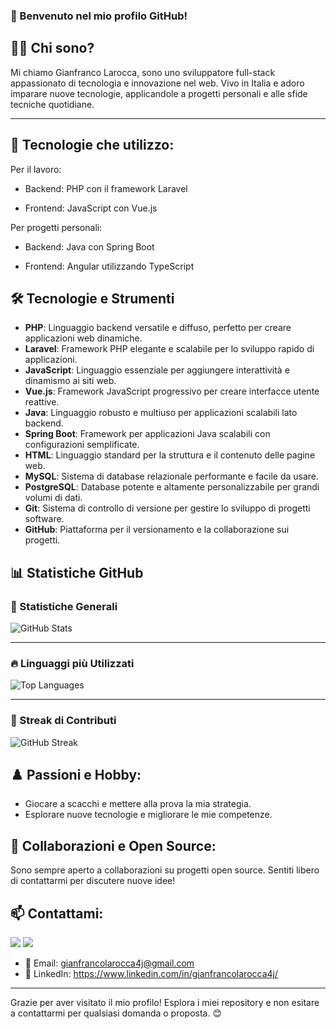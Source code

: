 <head>
    <link rel="stylesheet" href="https://cdn.jsdelivr.net/gh/devicons/devicon@latest/devicon.min.css">
</head>

### 👋 Benvenuto nel mio profilo GitHub!

## 👨‍💻 Chi sono?
Mi chiamo Gianfranco Larocca, sono uno sviluppatore full-stack appassionato di tecnologia e innovazione nel web. Vivo in Italia e adoro imparare nuove tecnologie, applicandole a progetti personali e alle sfide tecniche quotidiane.

<!-- ![image](https://github.com/Giancotsu/Giancotsu/blob/main/img/giphy.gif) -->

---

## 💼 Tecnologie che utilizzo:

Per il lavoro:

- Backend: PHP con il framework Laravel

- Frontend: JavaScript con Vue.js

Per progetti personali:

- Backend: Java con Spring Boot

- Frontend: Angular utilizzando TypeScript

## 🛠️ Tecnologie e Strumenti

- <i class="devicon-php-plain"></i> **PHP**: Linguaggio backend versatile e diffuso, perfetto per creare applicazioni web dinamiche.
- <i class="devicon-laravel-plain"></i> **Laravel**: Framework PHP elegante e scalabile per lo sviluppo rapido di applicazioni.
- <i class="devicon-javascript-plain"></i> **JavaScript**: Linguaggio essenziale per aggiungere interattività e dinamismo ai siti web.
- <i class="devicon-vuejs-plain"></i> **Vue.js**: Framework JavaScript progressivo per creare interfacce utente reattive.
- <i class="devicon-java-plain"></i> **Java**: Linguaggio robusto e multiuso per applicazioni scalabili lato backend.
- <i class="devicon-spring-plain"></i> **Spring Boot**: Framework per applicazioni Java scalabili con configurazioni semplificate.
- <i class="devicon-html5-plain"></i> **HTML**: Linguaggio standard per la struttura e il contenuto delle pagine web.
- <i class="devicon-mysql-plain"></i> **MySQL**: Sistema di database relazionale performante e facile da usare.
- <i class="devicon-postgresql-plain"></i> **PostgreSQL**: Database potente e altamente personalizzabile per grandi volumi di dati.
- <i class="devicon-git-plain"></i> **Git**: Sistema di controllo di versione per gestire lo sviluppo di progetti software.
- <i class="devicon-github-plain"></i> **GitHub**: Piattaforma per il versionamento e la collaborazione sui progetti.

<!-- 🚀 Progetti in Evidenza:
- Owar: 
- Youtube: -->

## 📊 Statistiche GitHub

### 🌟 Statistiche Generali
![GitHub Stats](https://github-readme-stats.vercel.app/api?username=GianfrancoLarocca&show_icons=true&theme=radical)


---

### 🔥 Linguaggi più Utilizzati
![Top Languages](https://github-readme-stats.vercel.app/api/top-langs/?username=GianfrancoLarocca&layout=compact&theme=radical)

---

### 🚀 Streak di Contributi
![GitHub Streak](https://github-readme-streak-stats.herokuapp.com/?user=GianfrancoLarocca&theme=radical)

## ♟️ Passioni e Hobby:
- Giocare a scacchi e mettere alla prova la mia strategia.
- Esplorare nuove tecnologie e migliorare le mie competenze.
<!-- - Lettura di libri su sviluppo personale e crescita professionale. -->

## 🤝 Collaborazioni e Open Source:
Sono sempre aperto a collaborazioni su progetti open source. Sentiti libero di contattarmi per discutere nuove idee!

## 📫 Contattami:

[<img src="https://github.com/Giancotsu/Giancotsu/blob/main/img/linkedin_ico.png">](https://www.linkedin.com/in/gianfrancolarocca4j/)
<a href="mailto:gianfrancolarocca4j@gmail.com?"><img src="https://github.com/Giancotsu/Giancotsu/blob/main/img/gmail_ico.png"/></a>

- 📧 Email: gianfrancolarocca4j@gmail.com
- 💼 LinkedIn: https://www.linkedin.com/in/gianfrancolarocca4j/

---

Grazie per aver visitato il mio profilo! Esplora i miei repository e non esitare a contattarmi per qualsiasi domanda o proposta. 😊